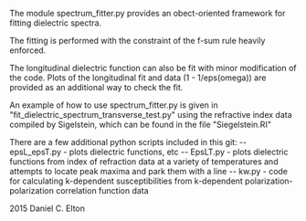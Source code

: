 The module spectrum_fitter.py provides an obect-oriented framework for fitting dielectric spectra.

The fitting is performed with the constraint of the f-sum rule heavily enforced.

The longitudinal dielectric function can also be fit with minor modification of the code. Plots of the longitudinal fit and data (1 - 1/eps(omega)) are provided as an additional way to check the fit. 

An example of how to use spectrum_fitter.py is given in "fit_dielectric_spectrum_transverse_test.py" using the refractive index data compiled by Sigelstein, which can be found in the file "Siegelstein.RI"

There are a few additional python scripts included in this git: 
-- epsL_epsT.py - plots dielectric functions, etc
-- EpsLT.py - plots dielectric functions from index of refraction data at a variety of temperatures and attempts to locate peak maxima and park them with a line
-- kw.py - code for calculating k-dependent susceptibilities from k-dependent polarization-polarization correlation function data

2015 Daniel C. Elton 